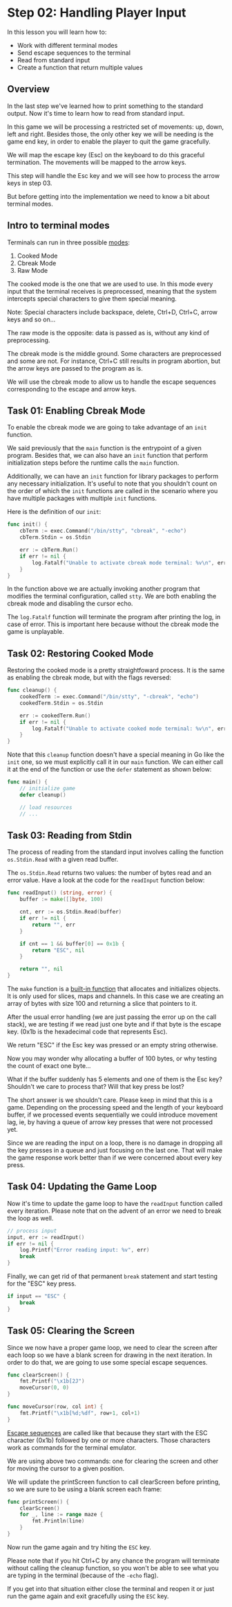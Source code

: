 # Step 02: Handling Player Input

In this lesson you will learn how to:

- Work with different terminal modes
- Send escape sequences to the terminal
- Read from standard input
- Create a function that return multiple values

## Overview

In the last step we've learned how to print something to the standard output. Now it's time to learn how to read from standard input. 

In this game we will be processing a restricted set of movements: up, down, left and right. Besides those, the only other key we will be needing is the game end key, in order to enable the player to quit the game gracefully.

We will map the escape key (Esc) on the keyboard to do this graceful termination. The movements will be mapped to the arrow keys.

This step will handle the Esc key and we will see how to process the arrow keys in step 03.

But before getting into the implementation we need to know a bit about terminal modes.

## Intro to terminal modes

Terminals can run in three possible [modes](https://en.wikipedia.org/wiki/Terminal_mode): 

1. Cooked Mode
2. Cbreak Mode
3. Raw Mode

The cooked mode is the one that we are used to use. In this mode every input that the terminal receives is preprocessed, meaning that the system intercepts special characters to give them special meaning.

Note: Special characters include backspace, delete, Ctrl+D, Ctrl+C, arrow keys and so on...

The raw mode is the opposite: data is passed as is, without any kind of preprocessing.

The cbreak mode is the middle ground. Some characters are preprocessed and some are not. For instance, Ctrl+C still results in program abortion, but the arrow keys are passed to the program as is.

We will use the cbreak mode to allow us to handle the escape sequences corresponding to the escape and arrow keys.

## Task 01: Enabling Cbreak Mode

To enable the cbreak mode we are going to take advantage of an `init` function.

We said previously that the `main` function is the entrypoint of a given program. Besides that, we can also have an `init` function that perform initialization steps before the runtime calls the `main` function.

Additionally, we can have an `init` function for library packages to perform any necessary initialization. It's useful to note that you shouldn't count on the order of which the `init` functions are called in the scenario where you have multiple packages with multiple `init` functions.

Here is the definition of our `init`:

```go
func init() {
    cbTerm := exec.Command("/bin/stty", "cbreak", "-echo")
    cbTerm.Stdin = os.Stdin

    err := cbTerm.Run()
    if err != nil {
        log.Fatalf("Unable to activate cbreak mode terminal: %v\n", err)
    }
}
```

In the function above we are actually invoking another program that modifies the terminal configuration, called `stty`. We are both enabling the cbreak mode and disabling the cursor echo.

The `log.Fatalf` function will terminate the program after printing the log, in case of error. This is important here because without the cbreak mode the game is unplayable.

## Task 02: Restoring Cooked Mode

Restoring the cooked mode is a pretty straightfoward process. It is the same as enabling the cbreak mode, but with the flags reversed:

```go
func cleanup() {
    cookedTerm := exec.Command("/bin/stty", "-cbreak", "echo")
    cookedTerm.Stdin = os.Stdin

    err := cookedTerm.Run()
    if err != nil {
        log.Fatalf("Unable to activate cooked mode terminal: %v\n", err)
    }
}
```

Note that this `cleanup` function doesn't have a special meaning in Go like the `init` one, so we must explicitly call it in our `main` function. We can either call it at the end of the function or use the `defer` statement as shown below:

```go
func main() {
    // initialize game
    defer cleanup()

    // load resources
    // ...
```

## Task 03: Reading from Stdin

The process of reading from the standard input involves calling the function `os.Stdin.Read` with a given read buffer.

The `os.Stdin.Read` returns two values: the number of bytes read and an error value. Have a look at the code for the `readInput` function below:

```go
func readInput() (string, error) {
    buffer := make([]byte, 100)

    cnt, err := os.Stdin.Read(buffer)
    if err != nil {
        return "", err
    }

    if cnt == 1 && buffer[0] == 0x1b {
        return "ESC", nil
    }

    return "", nil
}
```

The `make` function is a [built-in function](https://golang.org/pkg/builtin/#make) that allocates and initializes objects. It is only used for slices, maps and channels. In this case we are creating an array of bytes with size 100 and returning a slice that pointers to it.

After the usual error handling (we are just passing the error up on the call stack), we are testing if we read just one byte and if that byte is the escape key. (0x1b is the hexadecimal code that represents Esc).

We return "ESC" if the Esc key was pressed or an empty string otherwise.

Now you may wonder why allocating a buffer of 100 bytes, or why testing the count of exact one byte... 

What if the buffer suddenly has 5 elements and one of them is the Esc key? Shouldn't we care to process that? Will that key press be lost?

The short answer is we shouldn't care. Please keep in mind that this is a game. Depending on the processing speed and the length of your keyboard buffer, if we processed events sequentially we could introduce movement lag, ie, by having a queue of arrow key presses that were not processed yet.

Since we are reading the input on a loop, there is no damage in dropping all the key presses in a queue and just focusing on the last one. That will make the game response work better than if we were concerned about every key press.

## Task 04: Updating the Game Loop

Now it's time to update the game loop to have the `readInput` function called every iteration. Please note that on the advent of an error we need to break the loop as well.

```go
// process input
input, err := readInput()
if err != nil {
    log.Printf("Error reading input: %v", err)
    break
}
```

Finally, we can get rid of that permanent `break` statement and start testing for the "ESC" key press.

```go
if input == "ESC" {
    break
}
```

## Task 05: Clearing the Screen

Since we now have a proper game loop, we need to clear the screen after each loop so we have a blank screen for drawing in the next iteration. In order to do that, we are going to use some special escape sequences.

```go
func clearScreen() {
    fmt.Printf("\x1b[2J")
    moveCursor(0, 0)
}

func moveCursor(row, col int) {
    fmt.Printf("\x1b[%d;%df", row+1, col+1)
}
```

[Escape sequences](https://en.wikipedia.org/wiki/ANSI_escape_code#Escape_sequences) are called like that because they start with the ESC character (0x1b) followed by one or more characters. Those characters work as commands for the terminal emulator.

We are using above two commands: one for clearing the screen and other for moving the cursor to a given position.

We will update the printScreen function to call clearScreen before printing, so we are sure to be using a blank screen each frame:

```go
func printScreen() {
    clearScreen()
    for _, line := range maze {
        fmt.Println(line)
    }
}
```

Now run the game again and try hiting the `ESC` key.

Please note that if you hit Ctrl+C by any chance the program will terminate without calling the cleanup function, so you won't be able to see what you are typing in the terminal (because of the `-echo` flag).

If you get into that situation either close the terminal and reopen it or just run the game again and exit gracefully using the `ESC` key.
